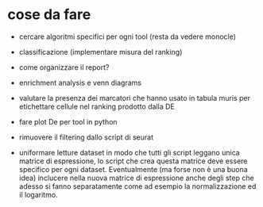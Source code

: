 # cose da fare

- cercare algoritmi specifici per ogni tool (resta da vedere monocle)
- classificazione (implementare misura del ranking)
- come organizzare il report?
- enrichment analysis e venn diagrams
- valutare la presenza dei marcatori che hanno usato in tabula muris per etichettare cellule nel ranking prodotto dalla DE
- fare plot De per tool in python
- rimuovere il filtering dallo script di seurat 


- uniformare letture dataset in modo che tutti gli script leggano unica matrice di espressione, lo script che crea questa matrice deve essere specifico per ogni dataset. Eventualmente (ma forse non è una buona idea) inclucere nella nuova matrice di espressione anche degli step che adesso si fanno separatamente come ad esempio la normalizzazione ed il logaritmo.